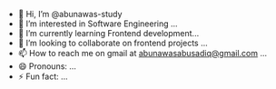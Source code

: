 - 👋 Hi, I’m @abunawas-study
- 👀 I’m interested in Software Engineering ...
- 🌱 I’m currently learning Frontend development...
- 💞️ I’m looking to collaborate on frontend projects ...
- 📫 How to reach me on gmail at abunawasabusadiq@gmail.com ...
- 😄 Pronouns: ...
- ⚡ Fun fact: ...

<!---
abunawas-study/abunawas-study is a ✨ special ✨ repository because its `README.md` (this file) appears on your GitHub profile.
You can click the Preview link to take a look at your changes.
--->
